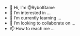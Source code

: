 - 👋 Hi, I’m @RybolGame
- 👀 I’m interested in ...
- 🌱 I’m currently learning ...
- 💞️ I’m looking to collaborate on ...
- 📫 How to reach me ...

<!---
RybolGame/RybolGame is a ✨ special ✨ repository because its `README.md` (this file) appears on your GitHub profile.
You can click the Preview link to take a look at your changes.
--->
